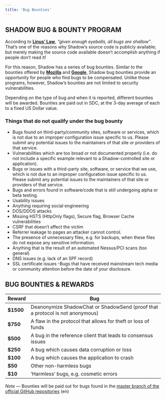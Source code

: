 ```yaml
---
title: 'Bug Bounties'
---
```


## SHADOW BUG & BOUNTY PROGRAM

According to **[Linus’ Law](http://en.wikipedia.org/wiki/Linus)**, _“given enough eyeballs, all bugs are shallow”_. That’s one of the reasons why Shadow’s source code is publicly available; but merely making the source code available doesn’t accomplish anything if people don’t read it!

For this reason, Shadow has a series of bug bounties. Similar to the bounties offered by **[Mozilla](http://www.mozilla.org/security/bug-bounty.html)** and **[Google](http://blog.chromium.org/2010/01/encouraging-more-chromium-security.html)**, Shadow bug bounties provide an opportunity for people who find bugs to be compensated. Unlike those programs, however, Shadow’s bounties are not limited to security vulnerabilities.

Depending on the type of bug and when it is reported, different bounties will be awarded. Bounties are paid out in SDC, at the 3-day average of each to a fixed US Dollar value.

### Things that do not qualify under the bug bounty

- Bugs found on third-party/community sites, software or services, which is not due to an improper configuration issue specific to us. Please submit any potential issues to the maintainers of that site or providers of that service.
- Vulnerabilities which are too broad or not documented properly (i.e. do not include a specific example relevant to a Shadow-controlled site or application).
- Bugs or issues with a third-party site, software, or service that we use, which is not due to an improper configuration issue specific to us. Please submit any potential issues to the maintainers of that site or providers of that service.
- Bugs and errors found in software/code that is still undergoing alpha or beta testing.
- Usability issues
- Anything requiring social engineering
- DOS/DDOS attacks
- Missing HSTS (HttpOnly flags), Secure flag, Browser Cache vulnerabilities
- CSRF that doesn’t affect the victim
- Referrer leakage to pages an attacker cannot control.
- The presence of unnecessary files, e.g. for backups, when these files do not expose any sensitive information.
- Anything that is the result of an automated Nessus/PCI scans (too general)
- DNS issues (e.g. lack of an SPF record)
- SSL certificate issues
-Bugs that have received mainstream tech media or community attention before the date of your disclosure.

## BUG BOUNTIES & REWARDS

Reward | Bug
--- | ---
**$1500**	| Deanonymize ShadowChat or ShadowSend (proof that a protocol is not anonymous)
**$750**	| A flaw in the protocol that allows for theft or loss of funds
**$500**	| A bug in the reference client that leads to consensus issues
**$250**	| A bug which causes data corruption or loss
**$100**	| A bug which causes the application to crash
**$50**	| Other non-harmless bugs
**$10**	| ‘Harmless’ bugs, e.g. cosmetic errors

<div class="message"> <em>Note</em> — Bounties will be paid out for bugs found in the <a href="https://github.com/ShadowProject/shadow/tree/master">master branch of the official GitHub repositories</a> (en)</div>
